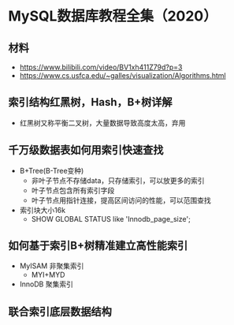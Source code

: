 # MySQL数据库教程全集（2020）

## 材料

- https://www.bilibili.com/video/BV1xh411Z79d?p=3
- https://www.cs.usfca.edu/~galles/visualization/Algorithms.html

## 索引结构红黑树，Hash，B+树详解

- 红黑树又称平衡二叉树，大量数据导致高度太高，弃用

## 千万级数据表如何用索引快速查找

- B+Tree(B-Tree变种)
  - 非叶子节点不存储data，只存储索引，可以放更多的索引
  - 叶子节点包含所有索引字段
  - 叶子节点用指针连接，提高区间访问的性能，可以范围查找
- 索引块大小16k
  - SHOW GLOBAL STATUS like 'Innodb_page_size';

## 如何基于索引B+树精准建立高性能索引

- MyISAM 非聚集索引
  - MYI+MYD
- InnoDB 聚集索引

## 联合索引底层数据结构

